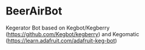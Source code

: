 # BeerAirBot
Kegerator Bot based on Kegbot/Kegberry (https://github.com/Kegbot/kegberry) and Kegomatic (https://learn.adafruit.com/adafruit-keg-bot)
